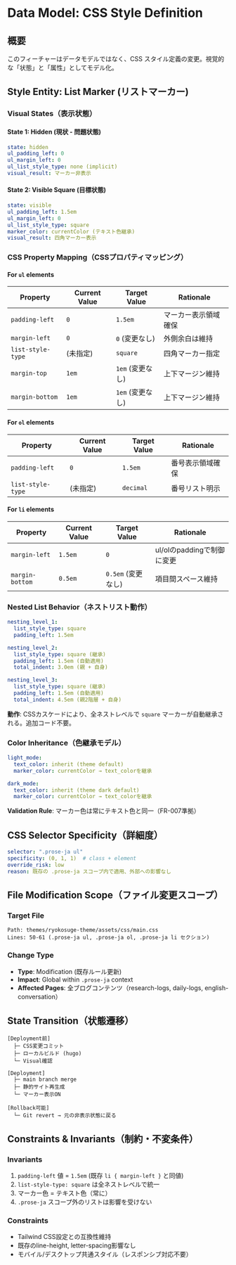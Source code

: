 # Data Model: CSS Style Definition

## 概要
このフィーチャーはデータモデルではなく、CSS スタイル定義の変更。視覚的な「状態」と「属性」としてモデル化。

## Style Entity: List Marker (リストマーカー)

### Visual States（表示状態）

#### State 1: Hidden (現状 - 問題状態)
```yaml
state: hidden
ul_padding_left: 0
ul_margin_left: 0
ul_list_style_type: none (implicit)
visual_result: マーカー非表示
```

#### State 2: Visible Square (目標状態)
```yaml
state: visible
ul_padding_left: 1.5em
ul_margin_left: 0
ul_list_style_type: square
marker_color: currentColor (テキスト色継承)
visual_result: 四角マーカー表示
```

### CSS Property Mapping（CSSプロパティマッピング）

#### For `ul` elements
| Property | Current Value | Target Value | Rationale |
|----------|---------------|--------------|-----------|
| `padding-left` | `0` | `1.5em` | マーカー表示領域確保 |
| `margin-left` | `0` | `0` (変更なし) | 外側余白は維持 |
| `list-style-type` | (未指定) | `square` | 四角マーカー指定 |
| `margin-top` | `1em` | `1em` (変更なし) | 上下マージン維持 |
| `margin-bottom` | `1em` | `1em` (変更なし) | 上下マージン維持 |

#### For `ol` elements
| Property | Current Value | Target Value | Rationale |
|----------|---------------|--------------|-----------|
| `padding-left` | `0` | `1.5em` | 番号表示領域確保 |
| `list-style-type` | (未指定) | `decimal` | 番号リスト明示 |

#### For `li` elements
| Property | Current Value | Target Value | Rationale |
|----------|---------------|--------------|-----------|
| `margin-left` | `1.5em` | `0` | ul/olのpaddingで制御に変更 |
| `margin-bottom` | `0.5em` | `0.5em` (変更なし) | 項目間スペース維持 |

### Nested List Behavior（ネストリスト動作）

```yaml
nesting_level_1:
  list_style_type: square
  padding_left: 1.5em

nesting_level_2:
  list_style_type: square (継承)
  padding_left: 1.5em (自動適用)
  total_indent: 3.0em (親 + 自身)

nesting_level_3:
  list_style_type: square (継承)
  padding_left: 1.5em (自動適用)
  total_indent: 4.5em (親2階層 + 自身)
```

**動作**: CSSカスケードにより、全ネストレベルで `square` マーカーが自動継承される。追加コード不要。

### Color Inheritance（色継承モデル）

```yaml
light_mode:
  text_color: inherit (theme default)
  marker_color: currentColor → text_colorを継承

dark_mode:
  text_color: inherit (theme dark default)
  marker_color: currentColor → text_colorを継承
```

**Validation Rule**: マーカー色は常にテキスト色と同一（FR-007準拠）

## CSS Selector Specificity（詳細度）

```yaml
selector: ".prose-ja ul"
specificity: (0, 1, 1)  # class + element
override_risk: low
reason: 既存の .prose-ja スコープ内で適用、外部への影響なし
```

## File Modification Scope（ファイル変更スコープ）

### Target File
```
Path: themes/ryokosuge-theme/assets/css/main.css
Lines: 50-61 (.prose-ja ul, .prose-ja ol, .prose-ja li セクション)
```

### Change Type
- **Type**: Modification (既存ルール更新)
- **Impact**: Global within `.prose-ja` context
- **Affected Pages**: 全ブログコンテンツ（research-logs, daily-logs, english-conversation）

## State Transition（状態遷移）

```
[Deployment前]
  ├─ CSS変更コミット
  ├─ ローカルビルド (hugo)
  └─ Visual確認

[Deployment]
  ├─ main branch merge
  ├─ 静的サイト再生成
  └─ マーカー表示ON

[Rollback可能]
  └─ Git revert → 元の非表示状態に戻る
```

## Constraints & Invariants（制約・不変条件）

### Invariants
1. `padding-left` 値 = `1.5em` (既存 `li { margin-left }` と同値)
2. `list-style-type: square` は全ネストレベルで統一
3. マーカー色 = テキスト色（常に）
4. `.prose-ja` スコープ外のリストは影響を受けない

### Constraints
- Tailwind CSS設定との互換性維持
- 既存のline-height, letter-spacing影響なし
- モバイル/デスクトップ共通スタイル（レスポンシブ対応不要）
